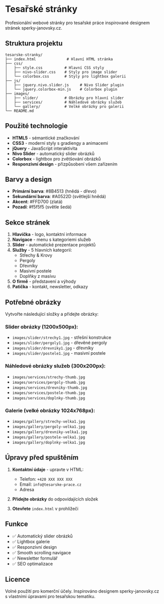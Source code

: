 # Tesařské stránky

Profesionální webové stránky pro tesařské práce inspirované designem stránek sperky-janovsky.cz.

## Struktura projektu

```
tesarske-stranky/
├── index.html              # Hlavní HTML stránka
├── css/
│   ├── style.css          # Hlavní CSS styly
│   ├── nivo-slider.css    # Styly pro image slider
│   └── colorbox.css       # Styly pro lightbox galerii
├── js/
│   ├── jquery.nivo.slider.js     # Nivo Slider plugin
│   └── jquery.colorbox-min.js    # Colorbox plugin
├── images/
│   ├── slider/            # Obrázky pro hlavní slider
│   ├── services/          # Náhledové obrázky služeb
│   └── gallery/           # Velké obrázky pro galerii
└── README.md
```

## Použité technologie

- **HTML5** - sémantické značkování
- **CSS3** - moderní styly s gradiengy a animacemi
- **jQuery** - JavaScript interaktivita
- **Nivo Slider** - automatický slider obrázků
- **Colorbox** - lightbox pro zvětšování obrázků
- **Responzivní design** - přizpůsobení všem zařízením

## Barvy a design

- **Primární barva**: #8B4513 (hnědá - dřevo)
- **Sekundární barva**: #A0522D (světlejší hnědá)
- **Akcent**: #FFD700 (zlatá)
- **Pozadí**: #f5f5f5 (světle šedá)

## Sekce stránek

1. **Hlavička** - logo, kontaktní informace
2. **Navigace** - menu s kategoriemi služeb
3. **Slider** - automatické prezentace projektů
4. **Služby** - 5 hlavních kategorií:
   - Střechy & Krovy
   - Pergoly
   - Dřevníky
   - Masivní postele
   - Doplňky z masívu
5. **O firmě** - představení a výhody
6. **Patička** - kontakt, newsletter, odkazy

## Potřebné obrázky

Vytvořte následující složky a přidejte obrázky:

### Slider obrázky (1200x500px):
- `images/slider/strechy1.jpg` - střešní konstrukce
- `images/slider/pergoly1.jpg` - dřevěné pergoly
- `images/slider/drevniky1.jpg` - dřevníky
- `images/slider/postele1.jpg` - masivní postele

### Náhledové obrázky služeb (300x200px):
- `images/services/strechy-thumb.jpg`
- `images/services/pergoly-thumb.jpg`
- `images/services/drevniky-thumb.jpg`
- `images/services/postele-thumb.jpg`
- `images/services/doplnky-thumb.jpg`

### Galerie (velké obrázky 1024x768px):
- `images/gallery/strechy-velka1.jpg`
- `images/gallery/pergoly-velka1.jpg`
- `images/gallery/drevniky-velka1.jpg`
- `images/gallery/postele-velka1.jpg`
- `images/gallery/doplnky-velka1.jpg`

## Úpravy před spuštěním

1. **Kontaktní údaje** - upravte v HTML:
   - Telefon: `+420 XXX XXX XXX`
   - Email: `info@tesarske-prace.cz`
   - Adresa

2. **Přidejte obrázky** do odpovídajících složek

3. **Otevřete** `index.html` v prohlížeči

## Funkce

- ✅ Automatický slider obrázků
- ✅ Lightbox galerie 
- ✅ Responzivní design
- ✅ Smooth scrolling navigace
- ✅ Newsletter formulář
- ✅ SEO optimalizace

## Licence

Volné použití pro komerční účely. Inspirováno designem sperky-janovsky.cz s vlastními úpravami pro tesařskou tematiku.
